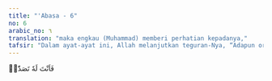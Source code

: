 ```yaml
---
title: "'Abasa - 6"
no: 6
arabic_no: ٦
translation: "maka engkau (Muhammad) memberi perhatian kepadanya,"
tafsir: "Dalam ayat-ayat ini, Allah melanjutkan teguran-Nya, “Adapun orang-orang kafir Mekah yang merasa dirinya serba cukup dan mampu, mereka tidak tertarik untuk beriman padamu, mengapa engkau bersikap terlalu condong pada mereka dan ingin sekali supaya mereka masuk Islam.”"
---
```

فَاَنْتَ لَهٗ تَصَدّٰىۗ